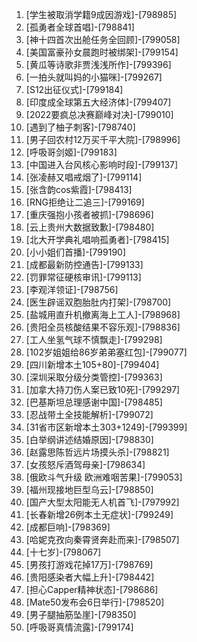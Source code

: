 
1. [学生被取消学籍9成因游戏]-[798985]
1. [孤勇者全球首唱]-[798841]
1. [神十四首次出舱任务全回顾]-[799058]
1. [美国富豪孙女晨跑时被绑架]-[799154]
1. [黄瓜等诗歌非贾浅浅所作]-[799396]
1. [一拍头就叫妈的小猫咪]-[799267]
1. [S12出征仪式]-[799184]
1. [印度成全球第五大经济体]-[799407]
1. [2022要疯总决赛巅峰对决]-[799010]
1. [遇到了柚子刺客]-[798740]
1. [男子回农村12万买千平大院]-[798996]
1. [呼吸哥剑姬]-[799183]
1. [中国进入台风核心影响时段]-[799137]
1. [张凌赫又唱戒烟了]-[799114]
1. [张含韵cos紫霞]-[798413]
1. [RNG拒绝让二追三]-[799169]
1. [重庆强抱小孩者被抓]-[798696]
1. [云上贵州大数据致歉]-[798480]
1. [北大开学典礼唱响孤勇者]-[798415]
1. [小小姐们首播]-[799190]
1. [成都最新防控通告]-[799133]
1. [罚罪常征硬核审讯]-[799113]
1. [李观洋领证]-[798756]
1. [医生辟谣双胞胎肚内打架]-[798700]
1. [盐城用直升机撤离海上工人]-[798968]
1. [贵阳全员核酸结果不容乐观]-[798836]
1. [工人坐氢气球不慎飘走]-[799298]
1. [102岁姐姐给86岁弟弟塞红包]-[799077]
1. [四川新增本土105+80]-[799404]
1. [深圳采取分级分类管控]-[799363]
1. [加拿大持刀伤人案已致10死]-[799297]
1. [巴基斯坦总理感谢中国]-[798485]
1. [忍战带土全技能解析]-[799072]
1. [31省市区新增本土303+1249]-[799399]
1. [白举纲讲述结婚原因]-[798830]
1. [赵露思陈哲远片场摸头杀]-[798821]
1. [女孩怒斥酒驾母亲]-[798634]
1. [俄欧斗气升级 欧洲难咽苦果]-[799053]
1. [福州现接地巨型乌云]-[798850]
1. [国产大型太阳能无人机首飞]-[797992]
1. [长春新增26例本土无症状]-[799249]
1. [成都巨响]-[798369]
1. [哈妮克孜向秦霄贤奔赴而来]-[798507]
1. [十七岁]-[798067]
1. [男孩打游戏花掉17万]-[798769]
1. [贵阳感染者大幅上升]-[798442]
1. [担心Capper精神状态]-[798686]
1. [Mate50发布会6日举行]-[798520]
1. [男子腿抽筋坠崖]-[798350]
1. [呼吸哥真情流露]-[799174]